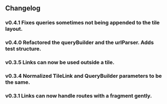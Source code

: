 ## Changelog
### v0.4.1 Fixes queries sometimes not being appended to the tile layout.
### v0.4.0 Refactored the queryBuilder and the urlParser. Adds test structure.
### v0.3.5 Links can now be used outside a tile.
### v0.3.4 Normalized TileLink and QueryBuilder parameters to be the same.
### v0.3.1 Links can now handle routes with a fragment gently.
